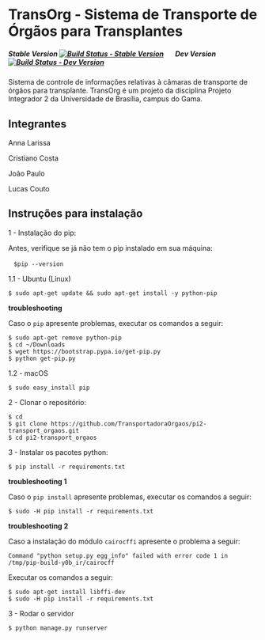 TransOrg - Sistema de Transporte de Órgãos para Transplantes
========

##### Stable Version [![Build Status - Stable Version](https://travis-ci.org/TransportadoraOrgaos/pi2-transport_orgaos.svg?branch=master)](https://travis-ci.org/TransportadoraOrgaos/pi2-transport_orgaos)&nbsp;&nbsp;&nbsp;&nbsp;&nbsp;&nbsp; Dev Version [![Build Status - Dev Version](https://travis-ci.org/TransportadoraOrgaos/pi2-transport_orgaos.svg?branch=development)](https://travis-ci.org/TransportadoraOrgaos/pi2-transport_orgaos)

Sistema de controle de informações relativas à câmaras de transporte de órgãos para transplante. TransOrg é um projeto da disciplina Projeto
Integrador 2 da Universidade de Brasília, campus do Gama.

Integrantes
-----------
Anna Larissa

Cristiano Costa

João Paulo

Lucas Couto

Instruções para instalação
--------------------------

1 - Instalação do pip:

  Antes, verifique se já não tem o pip instalado em sua máquina:
  
  ```
  $pip --version
  ```

  1.1 - Ubuntu (Linux)

  ```
  $ sudo apt-get update && sudo apt-get install -y python-pip
  ```
  
  __troubleshooting__
  
  Caso o `pip` apresente problemas, executar os comandos a seguir:
  
  ```
  $ sudo apt-get remove python-pip
  $ cd ~/Downloads
  $ wget https://bootstrap.pypa.io/get-pip.py
  $ python get-pip.py
  ```
  
  1.2 - macOS
  
  ```
  $ sudo easy_install pip
  ```

2 - Clonar o repositório:

```
$ cd
$ git clone https://github.com/TransportadoraOrgaos/pi2-transport_orgaos.git
$ cd pi2-transport_orgaos
```

3 - Instalar os pacotes python:

```
$ pip install -r requirements.txt
```

__troubleshooting 1__

Caso o `pip install` apresente problemas, executar os comandos a seguir:

```
$ sudo -H pip install -r requirements.txt
```

__troubleshooting 2__

Caso a instalação do módulo `cairocffi` apresente o problema a seguir:

```
Command "python setup.py egg_info" failed with error code 1 in /tmp/pip-build-y0b_ir/cairocff
```
Executar os comandos a seguir:

```
$ sudo apt-get install libffi-dev
$ sudo -H pip install -r requirements.txt
```

3 - Rodar o servidor

 ```
 $ python manage.py runserver
 ```
